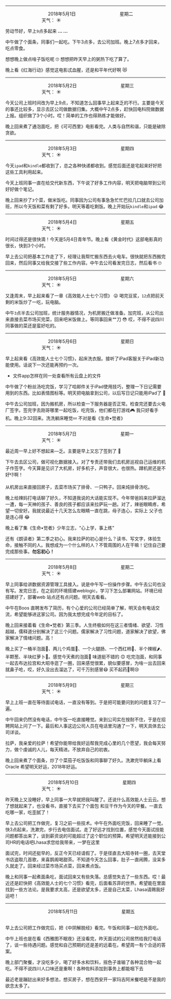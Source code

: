***
&nbsp;&nbsp;&nbsp;&nbsp;&nbsp;&nbsp;&nbsp;&nbsp;&nbsp;&nbsp;&nbsp;&nbsp;&nbsp;&nbsp;&nbsp;&nbsp;&nbsp;&nbsp;
&nbsp;&nbsp;&nbsp;&nbsp;&nbsp;&nbsp;&nbsp;&nbsp;&nbsp;&nbsp;&nbsp;&nbsp;&nbsp;&nbsp;           2018年5月1日
&nbsp;&nbsp;&nbsp;&nbsp;&nbsp;&nbsp;&nbsp;&nbsp;&nbsp;&nbsp;&nbsp;&nbsp;&nbsp;&nbsp;&nbsp;&nbsp;&nbsp;&nbsp;
&nbsp;&nbsp;&nbsp;&nbsp;&nbsp;&nbsp;&nbsp;&nbsp;&nbsp;&nbsp;&nbsp;&nbsp;&nbsp;&nbsp;                星期二
&nbsp;&nbsp;&nbsp;&nbsp;&nbsp;&nbsp;&nbsp;&nbsp;&nbsp;&nbsp;&nbsp;&nbsp;&nbsp;&nbsp;&nbsp;&nbsp;&nbsp;&nbsp;
&nbsp;&nbsp;&nbsp;&nbsp;&nbsp;&nbsp;&nbsp;&nbsp;&nbsp;&nbsp;&nbsp;&nbsp;&nbsp;&nbsp;&nbsp;&nbsp;&nbsp;&nbsp;
&nbsp;&nbsp;&nbsp;&nbsp;&nbsp;&nbsp;&nbsp;&nbsp;&nbsp;                                       天气： :sunny:

劳动节好，早上`9`点多起来 **... ...**

中午做了个面条，同事们一起吃。下午3点多，去公司加班。晚上7点多才回来，吃点零食。

想想晚上做点啥子饭吃呢 :roll_eyes: 想想把昨天早上的粥热下吃了算了。

晚上看《红海行动》感觉这电影忒血腥，还是和平年代好啊 :heart_eyes_cat:

***
&nbsp;&nbsp;&nbsp;&nbsp;&nbsp;&nbsp;&nbsp;&nbsp;&nbsp;&nbsp;&nbsp;&nbsp;&nbsp;&nbsp;&nbsp;&nbsp;&nbsp;&nbsp;
&nbsp;&nbsp;&nbsp;&nbsp;&nbsp;&nbsp;&nbsp;&nbsp;&nbsp;&nbsp;&nbsp;&nbsp;&nbsp;&nbsp;           2018年5月2日
&nbsp;&nbsp;&nbsp;&nbsp;&nbsp;&nbsp;&nbsp;&nbsp;&nbsp;&nbsp;&nbsp;&nbsp;&nbsp;&nbsp;&nbsp;&nbsp;&nbsp;&nbsp;
&nbsp;&nbsp;&nbsp;&nbsp;&nbsp;&nbsp;&nbsp;&nbsp;&nbsp;&nbsp;&nbsp;&nbsp;&nbsp;&nbsp;                星期三
&nbsp;&nbsp;&nbsp;&nbsp;&nbsp;&nbsp;&nbsp;&nbsp;&nbsp;&nbsp;&nbsp;&nbsp;&nbsp;&nbsp;&nbsp;&nbsp;&nbsp;&nbsp;
&nbsp;&nbsp;&nbsp;&nbsp;&nbsp;&nbsp;&nbsp;&nbsp;&nbsp;&nbsp;&nbsp;&nbsp;&nbsp;&nbsp;&nbsp;&nbsp;&nbsp;&nbsp;
&nbsp;&nbsp;&nbsp;&nbsp;&nbsp;&nbsp;&nbsp;&nbsp;&nbsp;                                       天气： :sunny:


今天公司上班时间改为早上9点，不知道怎么回事早上起来乏的不行。主要是今天的事还比较多，显示去区公司做数据归集。大概中午2点多，赶快回电科院做数据上报。组织做了3个小时。哎！简单的工作也得熟练才能做好。

晚上回来煮了通泡面吃，把《可可西里》电影看完。人类与自然和谐，只能是破除贪欲。


***
&nbsp;&nbsp;&nbsp;&nbsp;&nbsp;&nbsp;&nbsp;&nbsp;&nbsp;&nbsp;&nbsp;&nbsp;&nbsp;&nbsp;&nbsp;&nbsp;&nbsp;&nbsp;
&nbsp;&nbsp;&nbsp;&nbsp;&nbsp;&nbsp;&nbsp;&nbsp;&nbsp;&nbsp;&nbsp;&nbsp;&nbsp;&nbsp;           2018年5月3日
&nbsp;&nbsp;&nbsp;&nbsp;&nbsp;&nbsp;&nbsp;&nbsp;&nbsp;&nbsp;&nbsp;&nbsp;&nbsp;&nbsp;&nbsp;&nbsp;&nbsp;&nbsp;
&nbsp;&nbsp;&nbsp;&nbsp;&nbsp;&nbsp;&nbsp;&nbsp;&nbsp;&nbsp;&nbsp;&nbsp;&nbsp;&nbsp;                星期四
&nbsp;&nbsp;&nbsp;&nbsp;&nbsp;&nbsp;&nbsp;&nbsp;&nbsp;&nbsp;&nbsp;&nbsp;&nbsp;&nbsp;&nbsp;&nbsp;&nbsp;&nbsp;
&nbsp;&nbsp;&nbsp;&nbsp;&nbsp;&nbsp;&nbsp;&nbsp;&nbsp;&nbsp;&nbsp;&nbsp;&nbsp;&nbsp;&nbsp;&nbsp;&nbsp;&nbsp;
&nbsp;&nbsp;&nbsp;&nbsp;&nbsp;&nbsp;&nbsp;&nbsp;&nbsp;                                       天气： :sunny:


今天`ipad`和`kindle`都收到了，总之各种快递都收到。感觉后面还是宅起来好好把这些工具利用起来。

今天上班同事一直在给交代新东西，下午说了好多工作内容，明天把电脑带到公司好好做个笔记。

晚上回来抄了`3`个菜，做米饭吃。同事因为公司有事急急忙忙巴拉几口就去公司加班，所以今天饭和菜有剩了好多。明天等着吃剩饭。晚上开始玩`kindle`和`ipad` :joy:


***
&nbsp;&nbsp;&nbsp;&nbsp;&nbsp;&nbsp;&nbsp;&nbsp;&nbsp;&nbsp;&nbsp;&nbsp;&nbsp;&nbsp;&nbsp;&nbsp;&nbsp;&nbsp;
&nbsp;&nbsp;&nbsp;&nbsp;&nbsp;&nbsp;&nbsp;&nbsp;&nbsp;&nbsp;&nbsp;&nbsp;&nbsp;&nbsp;           2018年5月4日
&nbsp;&nbsp;&nbsp;&nbsp;&nbsp;&nbsp;&nbsp;&nbsp;&nbsp;&nbsp;&nbsp;&nbsp;&nbsp;&nbsp;&nbsp;&nbsp;&nbsp;&nbsp;
&nbsp;&nbsp;&nbsp;&nbsp;&nbsp;&nbsp;&nbsp;&nbsp;&nbsp;&nbsp;&nbsp;&nbsp;&nbsp;&nbsp;                星期五
&nbsp;&nbsp;&nbsp;&nbsp;&nbsp;&nbsp;&nbsp;&nbsp;&nbsp;&nbsp;&nbsp;&nbsp;&nbsp;&nbsp;&nbsp;&nbsp;&nbsp;&nbsp;
&nbsp;&nbsp;&nbsp;&nbsp;&nbsp;&nbsp;&nbsp;&nbsp;&nbsp;&nbsp;&nbsp;&nbsp;&nbsp;&nbsp;&nbsp;&nbsp;&nbsp;&nbsp;
&nbsp;&nbsp;&nbsp;&nbsp;&nbsp;&nbsp;&nbsp;&nbsp;&nbsp;                                       天气： :sunny:

时间过得还是很快滴！今天是5月4日青年节。晚上看《黄金时代》这部电影真的很长，快到3个小时。

早上去公司把基本工作走了下，经理让我帮忙搬东西去火电车。很快就把东西搬完回来，然后同事又给我交接了些工作内容。中午去公司看发完日志，然后看书 :roll_eyes:


***
&nbsp;&nbsp;&nbsp;&nbsp;&nbsp;&nbsp;&nbsp;&nbsp;&nbsp;&nbsp;&nbsp;&nbsp;&nbsp;&nbsp;&nbsp;&nbsp;&nbsp;&nbsp;
&nbsp;&nbsp;&nbsp;&nbsp;&nbsp;&nbsp;&nbsp;&nbsp;&nbsp;&nbsp;&nbsp;&nbsp;&nbsp;&nbsp;           2018年5月5日
&nbsp;&nbsp;&nbsp;&nbsp;&nbsp;&nbsp;&nbsp;&nbsp;&nbsp;&nbsp;&nbsp;&nbsp;&nbsp;&nbsp;&nbsp;&nbsp;&nbsp;&nbsp;
&nbsp;&nbsp;&nbsp;&nbsp;&nbsp;&nbsp;&nbsp;&nbsp;&nbsp;&nbsp;&nbsp;&nbsp;&nbsp;&nbsp;                星期六
&nbsp;&nbsp;&nbsp;&nbsp;&nbsp;&nbsp;&nbsp;&nbsp;&nbsp;&nbsp;&nbsp;&nbsp;&nbsp;&nbsp;&nbsp;&nbsp;&nbsp;&nbsp;
&nbsp;&nbsp;&nbsp;&nbsp;&nbsp;&nbsp;&nbsp;&nbsp;&nbsp;&nbsp;&nbsp;&nbsp;&nbsp;&nbsp;&nbsp;&nbsp;&nbsp;&nbsp;
&nbsp;&nbsp;&nbsp;&nbsp;&nbsp;&nbsp;&nbsp;&nbsp;&nbsp;                                       天气： :sunny:


又逢周末，早上起来看了一章《高效能人士七个习惯》 :stuck_out_tongue_winking_eye: 喝完豆浆，`12`点把前天剩的米饭炒了一吃，玩电脑。

中午`3`点半去公司加班，统计服务器情况，为机房搬迁做准备。加完班，从公司出来直接去菜市场买完菜，回来吧米饭做上。等同事回来艹刀 :flushed: 哎，不得不说四川同事做的菜还是蛮好吃的。

***
&nbsp;&nbsp;&nbsp;&nbsp;&nbsp;&nbsp;&nbsp;&nbsp;&nbsp;&nbsp;&nbsp;&nbsp;&nbsp;&nbsp;&nbsp;&nbsp;&nbsp;&nbsp;
&nbsp;&nbsp;&nbsp;&nbsp;&nbsp;&nbsp;&nbsp;&nbsp;&nbsp;&nbsp;&nbsp;&nbsp;&nbsp;&nbsp;           2018年5月6日
&nbsp;&nbsp;&nbsp;&nbsp;&nbsp;&nbsp;&nbsp;&nbsp;&nbsp;&nbsp;&nbsp;&nbsp;&nbsp;&nbsp;&nbsp;&nbsp;&nbsp;&nbsp;
&nbsp;&nbsp;&nbsp;&nbsp;&nbsp;&nbsp;&nbsp;&nbsp;&nbsp;&nbsp;&nbsp;&nbsp;&nbsp;&nbsp;                星期日
&nbsp;&nbsp;&nbsp;&nbsp;&nbsp;&nbsp;&nbsp;&nbsp;&nbsp;&nbsp;&nbsp;&nbsp;&nbsp;&nbsp;&nbsp;&nbsp;&nbsp;&nbsp;
&nbsp;&nbsp;&nbsp;&nbsp;&nbsp;&nbsp;&nbsp;&nbsp;&nbsp;&nbsp;&nbsp;&nbsp;&nbsp;&nbsp;&nbsp;&nbsp;&nbsp;&nbsp;
&nbsp;&nbsp;&nbsp;&nbsp;&nbsp;&nbsp;&nbsp;&nbsp;&nbsp;                                       天气： :sunny:


早上起来看《高效能人士七个习惯》，起床洗衣服。接听了iPad客服关于iPad新功能使用。话说下一次还能再预约一次。

* 文件app怎样在同一处查看所有云盘上的文件

中午做了个粉丝汤吃完饭，学习了哈邮件关于iPad使用技巧，整理一下日记需要用到的东西。比如表情图标等。明天把电脑拿到公司，以后写日记只能用iPad了 :office:

中午去公司加班，因为搬机房，所以检查一下服务器是否正常。检查完还要去火电厂签字。签完字去刚哥哪里一起吃饭，吃完饭，他们都在打游戏🎮 我只好看手机。晚上9:32回来。洗洗躺床睡觉💤 不对是看《生命•觉者》

***
&nbsp;&nbsp;&nbsp;&nbsp;&nbsp;&nbsp;&nbsp;&nbsp;&nbsp;&nbsp;&nbsp;&nbsp;&nbsp;&nbsp;&nbsp;&nbsp;&nbsp;&nbsp;
&nbsp;&nbsp;&nbsp;&nbsp;&nbsp;&nbsp;&nbsp;&nbsp;&nbsp;&nbsp;&nbsp;&nbsp;&nbsp;&nbsp;           2018年5月7日
&nbsp;&nbsp;&nbsp;&nbsp;&nbsp;&nbsp;&nbsp;&nbsp;&nbsp;&nbsp;&nbsp;&nbsp;&nbsp;&nbsp;&nbsp;&nbsp;&nbsp;&nbsp;
&nbsp;&nbsp;&nbsp;&nbsp;&nbsp;&nbsp;&nbsp;&nbsp;&nbsp;&nbsp;&nbsp;&nbsp;&nbsp;&nbsp;                星期一
&nbsp;&nbsp;&nbsp;&nbsp;&nbsp;&nbsp;&nbsp;&nbsp;&nbsp;&nbsp;&nbsp;&nbsp;&nbsp;&nbsp;&nbsp;&nbsp;&nbsp;&nbsp;
&nbsp;&nbsp;&nbsp;&nbsp;&nbsp;&nbsp;&nbsp;&nbsp;&nbsp;&nbsp;&nbsp;&nbsp;&nbsp;&nbsp;&nbsp;&nbsp;&nbsp;&nbsp;
&nbsp;&nbsp;&nbsp;&nbsp;&nbsp;&nbsp;&nbsp;&nbsp;&nbsp;                                       天气： :sunny:
 
最近周一早上好不想起来—乏。主要是早上又忘了签到了  :chestnut:

下午去去区公司，做可视化数据接入。对了专责还带我们去机房巡视自己运维的机子作签字。今天算是见识了大机房，好多机子，声音很大，也很热。蹲机房还是不好👎啊！

从机房出来直接回房子，去菜市场买了排骨、一只鸭子。回来炖排骨汤吃。

晚上给辣妈打电话聊了好久，不知道我说的大话能实现不。今年带爸妈来拉萨溜达一遭，每一天神的孩子、善良的孩子都应该来拉萨玩一趟。对了，辣爸眼睛疼，希望一切安好。我就说最近十几天怎么左眼睛一直在跳，母子连心，实际上
父子也是连心得  :joy: 

晚上看了集《生命•觉者》少年立志，“心上学，事上练”

还有《朗读者》第二季之初心。我来拉萨的初心是什么？读书、写文字，体验生命，接触不同的人。我想成为一个什么样的人？不管周围的人在干嘛！记住自己要完成那些事。**勿忘初心！**

***
&nbsp;&nbsp;&nbsp;&nbsp;&nbsp;&nbsp;&nbsp;&nbsp;&nbsp;&nbsp;&nbsp;&nbsp;&nbsp;&nbsp;&nbsp;&nbsp;&nbsp;&nbsp;
&nbsp;&nbsp;&nbsp;&nbsp;&nbsp;&nbsp;&nbsp;&nbsp;&nbsp;&nbsp;&nbsp;&nbsp;&nbsp;&nbsp;           2018年5月8日
&nbsp;&nbsp;&nbsp;&nbsp;&nbsp;&nbsp;&nbsp;&nbsp;&nbsp;&nbsp;&nbsp;&nbsp;&nbsp;&nbsp;&nbsp;&nbsp;&nbsp;&nbsp;
&nbsp;&nbsp;&nbsp;&nbsp;&nbsp;&nbsp;&nbsp;&nbsp;&nbsp;&nbsp;&nbsp;&nbsp;&nbsp;&nbsp;                星期二
&nbsp;&nbsp;&nbsp;&nbsp;&nbsp;&nbsp;&nbsp;&nbsp;&nbsp;&nbsp;&nbsp;&nbsp;&nbsp;&nbsp;&nbsp;&nbsp;&nbsp;&nbsp;
&nbsp;&nbsp;&nbsp;&nbsp;&nbsp;&nbsp;&nbsp;&nbsp;&nbsp;&nbsp;&nbsp;&nbsp;&nbsp;&nbsp;&nbsp;&nbsp;&nbsp;&nbsp;
&nbsp;&nbsp;&nbsp;&nbsp;&nbsp;&nbsp;&nbsp;&nbsp;&nbsp;                                       天气： :sunny:


早上同事给讲数据资源管理工具接入。说是中午写一份操作步骤。中午去公司也没有写。发完日志，在之前的环境搭建weblogic，学习下怎么部署网站。环境已经搭建好了，部署web 站点还有点问题。明天去看看。

中午在Boos 直聘发布了简历，有个心爱的公司已经简单了解，明天会有电话交流，希望能够进这家公司。因为我太想完成今年定的目标了。

晚上回来接着看《生命•觉者》第三季。人生终极如何在这三者情绪、欲望、习性超越，儒释道分别解决了这三个问题。儒家解决了习性问题，道家解决了欲望，佛家解决了情绪问题。高！

晚上买了一桶半泡面🍜、两儿个鸡蛋🥚、一个火腿肠、一个西红柿🍅、半个辣椒🌶️、半颗葱、半块红萝卜🥕。感觉今天煮的泡面🍜 味道挺不错的 😊 吃完泡面，和同事一起去布达拉宫和大昭寺逛了一圈，回来感觉很累，貌似要感冒，为啥一出去回来就鼻子呛，哎，好久没出去溜达了，可千万别感冒😷 买不起药💊啊😢

***
&nbsp;&nbsp;&nbsp;&nbsp;&nbsp;&nbsp;&nbsp;&nbsp;&nbsp;&nbsp;&nbsp;&nbsp;&nbsp;&nbsp;&nbsp;&nbsp;&nbsp;&nbsp;
&nbsp;&nbsp;&nbsp;&nbsp;&nbsp;&nbsp;&nbsp;&nbsp;&nbsp;&nbsp;&nbsp;&nbsp;&nbsp;&nbsp;           2018年5月9日
&nbsp;&nbsp;&nbsp;&nbsp;&nbsp;&nbsp;&nbsp;&nbsp;&nbsp;&nbsp;&nbsp;&nbsp;&nbsp;&nbsp;&nbsp;&nbsp;&nbsp;&nbsp;
&nbsp;&nbsp;&nbsp;&nbsp;&nbsp;&nbsp;&nbsp;&nbsp;&nbsp;&nbsp;&nbsp;&nbsp;&nbsp;&nbsp;                星期三
&nbsp;&nbsp;&nbsp;&nbsp;&nbsp;&nbsp;&nbsp;&nbsp;&nbsp;&nbsp;&nbsp;&nbsp;&nbsp;&nbsp;&nbsp;&nbsp;&nbsp;&nbsp;
&nbsp;&nbsp;&nbsp;&nbsp;&nbsp;&nbsp;&nbsp;&nbsp;&nbsp;&nbsp;&nbsp;&nbsp;&nbsp;&nbsp;&nbsp;&nbsp;&nbsp;&nbsp;
&nbsp;&nbsp;&nbsp;&nbsp;&nbsp;&nbsp;&nbsp;&nbsp;&nbsp;                                       天气： :sunny:


早上上班一直在等待面试电话，一直没有等到。于是把可能要问到的问题复习了一遍。

中午回来仍然没有电话，中午饭一吃直接睡觉。来到公司实在按耐不住，于是在招聘网站上问了一下。最后和人事这边公司人员在电话里沟通了一下，明天具体去公司详谈。

拉萨，我亲爱的拉萨！希望你能带给我好运帮我完成心里的几个愿望，我会每天努力，做个虔诚的人儿，每天精进。不放弃自己的初衷。

晚上回来煮了个面条，炒了个菜茄子吃饭饭和同事聊了好久。洗漱完毕躺床上看Oracle 希望明天好运，2018年好运。

***
&nbsp;&nbsp;&nbsp;&nbsp;&nbsp;&nbsp;&nbsp;&nbsp;&nbsp;&nbsp;&nbsp;&nbsp;&nbsp;&nbsp;&nbsp;&nbsp;&nbsp;&nbsp;
&nbsp;&nbsp;&nbsp;&nbsp;&nbsp;&nbsp;&nbsp;&nbsp;&nbsp;&nbsp;&nbsp;&nbsp;&nbsp;&nbsp;           2018年5月10日
&nbsp;&nbsp;&nbsp;&nbsp;&nbsp;&nbsp;&nbsp;&nbsp;&nbsp;&nbsp;&nbsp;&nbsp;&nbsp;&nbsp;&nbsp;&nbsp;&nbsp;&nbsp;
&nbsp;&nbsp;&nbsp;&nbsp;&nbsp;&nbsp;&nbsp;&nbsp;&nbsp;&nbsp;&nbsp;&nbsp;&nbsp;&nbsp;                星期四
&nbsp;&nbsp;&nbsp;&nbsp;&nbsp;&nbsp;&nbsp;&nbsp;&nbsp;&nbsp;&nbsp;&nbsp;&nbsp;&nbsp;&nbsp;&nbsp;&nbsp;&nbsp;
&nbsp;&nbsp;&nbsp;&nbsp;&nbsp;&nbsp;&nbsp;&nbsp;&nbsp;&nbsp;&nbsp;&nbsp;&nbsp;&nbsp;&nbsp;&nbsp;&nbsp;&nbsp;
&nbsp;&nbsp;&nbsp;&nbsp;&nbsp;&nbsp;&nbsp;&nbsp;&nbsp;                                       天气： :sunny:

昨天晚上又没睡好，早上同事一大早就把我叫醒了。还说什么高效能人士云云。想了想就起来了，也没看书，直接下去买了个面包 和豆干作为今天的早餐。一直去吃哪一家，吃歪腻了！

早上去公司把工作做完，复习之前一些技术。中午在外面吃完饭，回来睡了一觉。快3点起来，洗漱完，步行去电信面试。走了好远才找到位置，感觉今天面试技能问题都答出来了，谈到薪资说的可能超过了这个职位的预算。希望明天还能接到公司HR的电话吧Lhasa求您给我带来，一梦在这里

面试完，时间还挺早的，反正今天已经请假了。于是径直去大昭寺转一圈，去天堂书店盗取几首歌，来喜鹊阁喝甜茶。不知道今天怎么回事，肚子一直闹腾，没呆多久就走了。回来经过菜市场买点菜，回来煮点饭。

晚上和同事一起煮面条吃，面试回来又有些失落。总感觉失去了一些东西。哎！最近还是赶快把《高效能人士的七个习惯》看完，后面看苏菲的世界。希望能在里面找到一些方法论。是我要求太高，还是欲望太多，还是自己太菜，Lhasa请赐我好运吧！

***
&nbsp;&nbsp;&nbsp;&nbsp;&nbsp;&nbsp;&nbsp;&nbsp;&nbsp;&nbsp;&nbsp;&nbsp;&nbsp;&nbsp;&nbsp;&nbsp;&nbsp;&nbsp;
&nbsp;&nbsp;&nbsp;&nbsp;&nbsp;&nbsp;&nbsp;&nbsp;&nbsp;&nbsp;&nbsp;&nbsp;&nbsp;&nbsp;           2018年5月11日
&nbsp;&nbsp;&nbsp;&nbsp;&nbsp;&nbsp;&nbsp;&nbsp;&nbsp;&nbsp;&nbsp;&nbsp;&nbsp;&nbsp;&nbsp;&nbsp;&nbsp;&nbsp;
&nbsp;&nbsp;&nbsp;&nbsp;&nbsp;&nbsp;&nbsp;&nbsp;&nbsp;&nbsp;&nbsp;&nbsp;&nbsp;&nbsp;                星期五
&nbsp;&nbsp;&nbsp;&nbsp;&nbsp;&nbsp;&nbsp;&nbsp;&nbsp;&nbsp;&nbsp;&nbsp;&nbsp;&nbsp;&nbsp;&nbsp;&nbsp;&nbsp;
&nbsp;&nbsp;&nbsp;&nbsp;&nbsp;&nbsp;&nbsp;&nbsp;&nbsp;&nbsp;&nbsp;&nbsp;&nbsp;&nbsp;&nbsp;&nbsp;&nbsp;&nbsp;
&nbsp;&nbsp;&nbsp;&nbsp;&nbsp;&nbsp;&nbsp;&nbsp;&nbsp;    

早上去公司把工作做完后，把《中阴解脱经》看完。午饭和同事一起在外面吃。

中午上班也是在看《西雅图不眠夜》还没看完，昨天面试的公司居然给我打电话了，谈一些待遇问题。感觉和自己预期的还是差的远着在。希望周一有个合适的答案。

晚上部门聚餐，才没吃多少，喝了好多水和饮料，摇色子谁输了各种混合物一起吃。不得不说四川人口味还是重啊！各种佐料添加到事务上都能咽下去 

最近老是蹦跶出来好多想法，想买房子，想在西安开一家玛吉阿米餐吧是不是我的欲念太多了。
































***
